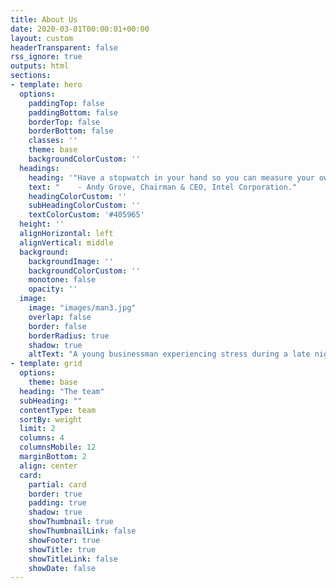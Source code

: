 ```yaml
---
title: About Us
date: 2020-03-01T00:00:01+00:00
layout: custom
headerTransparent: false
rss_ignore: true
outputs: html
sections:
- template: hero
  options:
    paddingTop: false
    paddingBottom: false
    borderTop: false
    borderBottom: false
    classes: ''
    theme: base
    backgroundColorCustom: ''
  headings:
    heading: '"Have a stopwatch in your hand so you can measure your own performance and pace yourself accordingly."'
    text: "    - Andy Grove, Chairman & CEO, Intel Corporation."
    headingColorCustom: ''
    subHeadingColorCustom: ''
    textColorCustom: '#405965'
  height: ''
  alignHorizontal: left
  alignVertical: middle
  background:
    backgroundImage: ''
    backgroundColorCustom: ''
    monotone: false
    opacity: ''
  image:
    image: "images/man3.jpg"
    overlap: false
    border: false
    borderRadius: true
    shadow: true
    altText: "A young businessman experiencing stress during a late night at work"
- template: grid
  options:
    theme: base
  heading: "The team"
  subHeading: ""
  contentType: team 
  sortBy: weight
  limit: 2
  columns: 4
  columnsMobile: 12
  marginBottom: 2
  align: center 
  card:
    partial: card
    border: true
    padding: true
    shadow: true
    showThumbnail: true
    showThumbnailLink: false 
    showFooter: true
    showTitle: true
    showTitleLink: false 
    showDate: false
---
```

